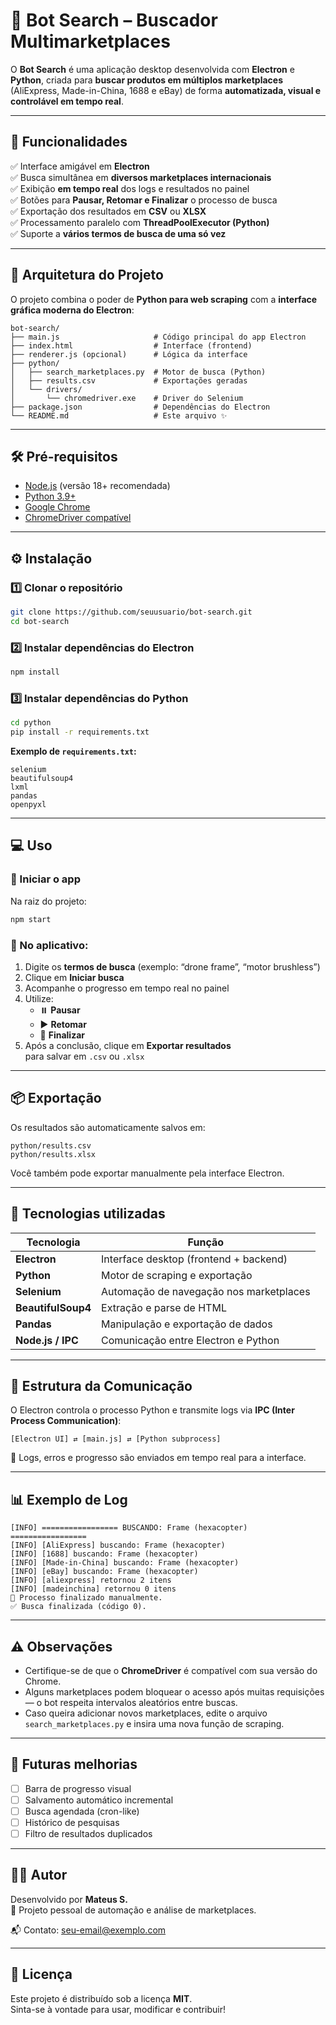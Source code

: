 # 🤖 Bot Search – Buscador Multimarketplaces

O **Bot Search** é uma aplicação desktop desenvolvida com **Electron** e **Python**, criada para **buscar produtos em múltiplos marketplaces** (AliExpress, Made-in-China, 1688 e eBay) de forma **automatizada, visual e controlável em tempo real**.

---

## 🚀 Funcionalidades

✅ Interface amigável em **Electron**  
✅ Busca simultânea em **diversos marketplaces internacionais**  
✅ Exibição **em tempo real** dos logs e resultados no painel  
✅ Botões para **Pausar, Retomar e Finalizar** o processo de busca  
✅ Exportação dos resultados em **CSV** ou **XLSX**  
✅ Processamento paralelo com **ThreadPoolExecutor (Python)**  
✅ Suporte a **vários termos de busca de uma só vez**

---

## 🧠 Arquitetura do Projeto

O projeto combina o poder de **Python para web scraping** com a **interface gráfica moderna do Electron**:

```
bot-search/
├── main.js                     # Código principal do app Electron
├── index.html                  # Interface (frontend)
├── renderer.js (opcional)      # Lógica da interface
├── python/
│   ├── search_marketplaces.py  # Motor de busca (Python)
│   ├── results.csv             # Exportações geradas
│   └── drivers/
│       └── chromedriver.exe    # Driver do Selenium
├── package.json                # Dependências do Electron
└── README.md                   # Este arquivo ✨
```

---

## 🛠️ Pré-requisitos

- [Node.js](https://nodejs.org/) (versão 18+ recomendada)
- [Python 3.9+](https://www.python.org/)
- [Google Chrome](https://www.google.com/chrome/)
- [ChromeDriver compatível](https://chromedriver.chromium.org/downloads)

---

## ⚙️ Instalação

### 1️⃣ Clonar o repositório

```bash
git clone https://github.com/seuusuario/bot-search.git
cd bot-search
```

### 2️⃣ Instalar dependências do Electron

```bash
npm install
```

### 3️⃣ Instalar dependências do Python

```bash
cd python
pip install -r requirements.txt
```

**Exemplo de `requirements.txt`:**
```
selenium
beautifulsoup4
lxml
pandas
openpyxl
```

---

## 💻 Uso

### 🔹 Iniciar o app

Na raiz do projeto:

```bash
npm start
```

### 🔹 No aplicativo:
1. Digite os **termos de busca** (exemplo: “drone frame”, “motor brushless”)
2. Clique em **Iniciar busca**
3. Acompanhe o progresso em tempo real no painel
4. Utilize:
   - ⏸️ **Pausar**
   - ▶️ **Retomar**
   - 🛑 **Finalizar**
5. Após a conclusão, clique em **Exportar resultados**  
   para salvar em `.csv` ou `.xlsx`

---

## 📦 Exportação

Os resultados são automaticamente salvos em:

```
python/results.csv
python/results.xlsx
```

Você também pode exportar manualmente pela interface Electron.

---

## 🧩 Tecnologias utilizadas

| Tecnologia | Função |
|-------------|--------|
| **Electron** | Interface desktop (frontend + backend) |
| **Python** | Motor de scraping e exportação |
| **Selenium** | Automação de navegação nos marketplaces |
| **BeautifulSoup4** | Extração e parse de HTML |
| **Pandas** | Manipulação e exportação de dados |
| **Node.js / IPC** | Comunicação entre Electron e Python |

---

## 🧠 Estrutura da Comunicação

O Electron controla o processo Python e transmite logs via **IPC (Inter Process Communication)**:

```
[Electron UI] ⇄ [main.js] ⇄ [Python subprocess]
```

📡 Logs, erros e progresso são enviados em tempo real para a interface.

---

## 📊 Exemplo de Log

```
[INFO] ================= BUSCANDO: Frame (hexacopter) =================
[INFO] [AliExpress] buscando: Frame (hexacopter)
[INFO] [1688] buscando: Frame (hexacopter)
[INFO] [Made-in-China] buscando: Frame (hexacopter)
[INFO] [eBay] buscando: Frame (hexacopter)
[INFO] [aliexpress] retornou 2 itens
[INFO] [madeinchina] retornou 0 itens
🛑 Processo finalizado manualmente.
✅ Busca finalizada (código 0).
```

---

## ⚠️ Observações

- Certifique-se de que o **ChromeDriver** é compatível com sua versão do Chrome.
- Alguns marketplaces podem bloquear o acesso após muitas requisições — o bot respeita intervalos aleatórios entre buscas.
- Caso queira adicionar novos marketplaces, edite o arquivo `search_marketplaces.py` e insira uma nova função de scraping.

---

## 🧰 Futuras melhorias

- [ ] Barra de progresso visual  
- [ ] Salvamento automático incremental  
- [ ] Busca agendada (cron-like)  
- [ ] Histórico de pesquisas  
- [ ] Filtro de resultados duplicados  

---

## 👨‍💻 Autor

Desenvolvido por **Mateus S.**  
💼 Projeto pessoal de automação e análise de marketplaces.

📬 Contato: [seu-email@exemplo.com](mailto:seu-email@exemplo.com)

---

## 🧾 Licença

Este projeto é distribuído sob a licença **MIT**.  
Sinta-se à vontade para usar, modificar e contribuir!
